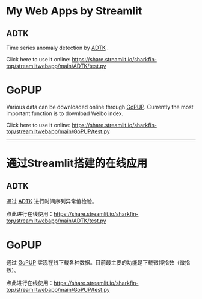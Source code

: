 

# My Web Apps by Streamlit

## ADTK

Time series anomaly detection by [ADTK](https://adtk.readthedocs.io/en/stable/) .

Click here to use it online: https://share.streamlit.io/sharkfin-top/streamlitwebapp/main/ADTK/test.py

# GoPUP

Various data can be downloaded online through [GoPUP](https://github.com/justinzm/gopup). Currently the most important function is to download Weibo index.

Click here to use it online: https://share.streamlit.io/sharkfin-top/streamlitwebapp/main/GoPUP/test.py

---



# 通过Streamlit搭建的在线应用

## ADTK

通过 [ADTK](https://adtk.readthedocs.io/en/stable/) 进行时间序列异常值检验。

点此进行在线使用：https://share.streamlit.io/sharkfin-top/streamlitwebapp/main/ADTK/test.py

# GoPUP

通过 [GoPUP](https://github.com/justinzm/gopup) 实现在线下载各种数据。目前最主要的功能是下载微博指数（微指数）。

点此进行在线使用：https://share.streamlit.io/sharkfin-top/streamlitwebapp/main/GoPUP/test.py
